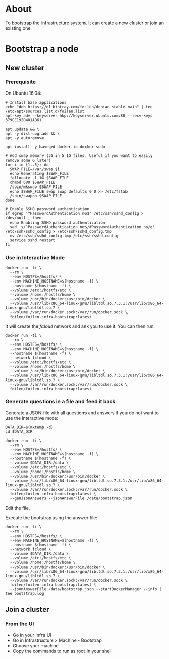 # About

To bootstrap the infrastructure system. It can create a new cluster or join an existing one.

# Bootstrap a node

## New cluster

### Prerequisite

On Ubuntu 16.04:

```
# Install base applications
echo "deb https://dl.bintray.com/foilen/debian stable main" | tee /etc/apt/sources.list.d/foilen.list
apt-key adv --keyserver hkp://keyserver.ubuntu.com:80 --recv-keys 379CE192D401AB61

apt update && \
apt -y dist-upgrade && \
apt -y autoremove

apt install -y haveged docker.io docker-sudo

# Add swap memory (5G in 5 1G files. Useful if you want to easily remove some G later)
for i in {1..5}; do
  SWAP_FILE=/var/swap.$i
  echo Generating $SWAP_FILE
  fallocate -l 1G $SWAP_FILE
  chmod 600 $SWAP_FILE
  /sbin/mkswap $SWAP_FILE
  echo $SWAP_FILE swap swap defaults 0 0 >> /etc/fstab
  /sbin/swapon $SWAP_FILE
done

# Enable SSHD password authentication
if egrep '^PasswordAuthentication no$' /etc/ssh/sshd_config > /dev/null ; then
  echo Enabling SSHD password authentication
  sed 's/^PasswordAuthentication no$/#PasswordAuthentication no/g' /etc/ssh/sshd_config > /etc/ssh/sshd_config.tmp
  mv /etc/ssh/sshd_config.tmp /etc/ssh/sshd_config
  service sshd restart
fi
```

### Use in Interactive Mode

```
docker run -ti \
  --rm \
  --env HOSTFS=/hostfs/ \
  --env MACHINE_HOSTNAME=$(hostname -f) \
  --hostname $(hostname -f) \
  --volume /etc:/hostfs/etc \
  --volume /home:/hostfs/home \
  --volume /usr/bin/docker:/usr/bin/docker \
  --volume /usr/lib/x86_64-linux-gnu/libltdl.so.7.3.1:/usr/lib/x86_64-linux-gnu/libltdl.so.7 \
  --volume /var/run/docker.sock:/var/run/docker.sock \
  foilen/foilen-infra-bootstrap:latest
```

It will create the *fcloud* network and ask you to use it. You can then run:

```
docker run -ti \
  --rm \
  --env HOSTFS=/hostfs/ \
  --env MACHINE_HOSTNAME=$(hostname -f) \
  --hostname $(hostname -f) \
  --network fcloud \
  --volume /etc:/hostfs/etc \
  --volume /home:/hostfs/home \
  --volume /usr/bin/docker:/usr/bin/docker \
  --volume /usr/lib/x86_64-linux-gnu/libltdl.so.7.3.1:/usr/lib/x86_64-linux-gnu/libltdl.so.7 \
  --volume /var/run/docker.sock:/var/run/docker.sock \
  foilen/foilen-infra-bootstrap:latest
```

### Generate questions in a file and feed it back

Generate a JSON file with all questions and answers if you do not want to use the interactive mode:

```
DATA_DIR=$(mktemp -d)
cd $DATA_DIR

docker run -ti \
  --rm \
  --env HOSTFS=/hostfs/ \
  --env MACHINE_HOSTNAME=$(hostname -f) \
  --hostname $(hostname -f) \
  --volume $DATA_DIR:/data \
  --volume /etc:/hostfs/etc \
  --volume /home:/hostfs/home \
  --volume /usr/bin/docker:/usr/bin/docker \
  --volume /usr/lib/x86_64-linux-gnu/libltdl.so.7.3.1:/usr/lib/x86_64-linux-gnu/libltdl.so.7 \
  --volume /var/run/docker.sock:/var/run/docker.sock \
  foilen/foilen-infra-bootstrap:latest \
  --genJsonAnswers --jsonAnswerFile /data/bootstrap.json
```

Edit the file.

Execute the bootstrap using the answer file:

```
docker run -ti \
  --rm \
  --env HOSTFS=/hostfs/ \
  --env MACHINE_HOSTNAME=$(hostname -f) \
  --hostname $(hostname -f) \
  --network fcloud \
  --volume $DATA_DIR:/data \
  --volume /etc:/hostfs/etc \
  --volume /home:/hostfs/home \
  --volume /usr/bin/docker:/usr/bin/docker \
  --volume /usr/lib/x86_64-linux-gnu/libltdl.so.7.3.1:/usr/lib/x86_64-linux-gnu/libltdl.so.7 \
  --volume /var/run/docker.sock:/var/run/docker.sock \
  foilen/foilen-infra-bootstrap:latest \
  --jsonAnswerFile /data/bootstrap.json --startDockerManager --info | tee bootstrap.log
```

## Join a cluster

### From the UI

* Go in your Infra UI
* Go in Infrastructure > Machine - Bootstrap
* Choose your machine
* Copy the commands to run as root in your shell
